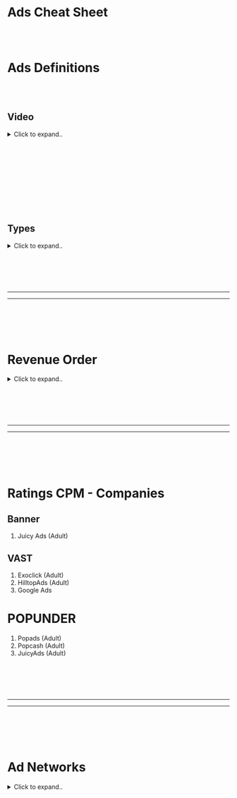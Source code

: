 # Ads Cheat Sheet






<br><br>




# Ads Definitions

<br><br>

## Video

<details><summary>Click to expand..</summary>

# Sample Tags
- https://developers.google.com/interactive-media-ads/docs/sdks/html5/client-side/tags








## Max amount of ads VAST
- https://pubads.g.doubleclick.net/gampad/ads?sz=640x480&iu=/124319096/external/ad_rule_samples&ciu_szs=300x250&ad_rule=1&impl=s&gdfp_req=1&env=vp&output=vmap&unviewed_position_start=1&cust_params=deployment%3Ddevsite%26sample_ar%3Dpremidpostpodbumper&cmsid=496&vid=short_onecue&correlator=
```xml
 <vmap:VMAP xmlns:vmap="http://www.iab.net/videosuite/vmap" version="1.0">
 <vmap:AdBreak timeOffset="start" breakType="linear" breakId="preroll">
  <vmap:AdSource id="preroll-ad-1" allowMultipleAds="false" followRedirects="true">
   <vmap:AdTagURI templateType="vast3"><![CDATA[https://pubads.g.doubleclick.net/gampad/ads?slotname=/124319096/external/ad_rule_samples&sz=640x480&ciu_szs=300x250&cust_params=deployment%3Ddevsite%26sample_ar%3Dpremidpostpodbumper&url=&unviewed_position_start=1&output=xml_vast3&impl=s&env=vp&gdfp_req=1&ad_rule=0&useragent=Mozilla/5.0+(X11%3B+Ubuntu%3B+Linux+x86_64%3B+rv:132.0)+Gecko/20100101+Firefox/132.0,gzip(gfe)&vad_type=linear&vpos=preroll&pod=1&ppos=1&lip=true&min_ad_duration=0&max_ad_duration=30000&vrid=6496&cmsid=496&video_doc_id=short_onecue&kfa=0&tfcd=0]]></vmap:AdTagURI>
  </vmap:AdSource>
 </vmap:AdBreak>
 <vmap:AdBreak timeOffset="start" breakType="linear" breakId="preroll">
  <vmap:AdSource id="preroll-post-bumper" allowMultipleAds="false" followRedirects="true">
   <vmap:AdTagURI templateType="vast3"><![CDATA[https://pubads.g.doubleclick.net/gampad/ads?slotname=/124319096/external/ad_rule_samples&sz=640x480&ciu_szs=300x250&cust_params=deployment%3Ddevsite%26sample_ar%3Dpremidpostpodbumper&url=&unviewed_position_start=1&output=xml_vast3&impl=s&env=vp&gdfp_req=1&ad_rule=0&useragent=Mozilla/5.0+(X11%3B+Ubuntu%3B+Linux+x86_64%3B+rv:132.0)+Gecko/20100101+Firefox/132.0,gzip(gfe)&vad_type=linear&vpos=preroll&pod=1&bumper=after&min_ad_duration=0&max_ad_duration=10000&vrid=6496&sb=1&cmsid=496&video_doc_id=short_onecue&kfa=0&tfcd=0]]></vmap:AdTagURI>
  </vmap:AdSource>
  <vmap:Extensions>
   <vmap:Extension type="bumper" suppress_bumper="true"/>
  </vmap:Extensions>
 </vmap:AdBreak>
 <vmap:AdBreak timeOffset="00:00:15.000" breakType="linear" breakId="midroll-1">
  <vmap:AdSource id="midroll-1-pre-bumper" allowMultipleAds="false" followRedirects="true">
   <vmap:AdTagURI templateType="vast3"><![CDATA[https://pubads.g.doubleclick.net/gampad/ads?slotname=/124319096/external/ad_rule_samples&sz=640x480&ciu_szs=300x250&cust_params=deployment%3Ddevsite%26sample_ar%3Dpremidpostpodbumper&url=&unviewed_position_start=1&output=xml_vast3&impl=s&env=vp&gdfp_req=1&ad_rule=0&cue=15000&useragent=Mozilla/5.0+(X11%3B+Ubuntu%3B+Linux+x86_64%3B+rv:132.0)+Gecko/20100101+Firefox/132.0,gzip(gfe)&vad_type=linear&vpos=midroll&pod=2&mridx=1&rmridx=1&bumper=before&min_ad_duration=0&max_ad_duration=10000&vrid=6496&sb=1&cmsid=496&video_doc_id=short_onecue&kfa=0&tfcd=0]]></vmap:AdTagURI>
  </vmap:AdSource>
  <vmap:Extensions>
   <vmap:Extension type="bumper" suppress_bumper="true"/>
  </vmap:Extensions>
 </vmap:AdBreak>
 <vmap:AdBreak timeOffset="00:00:15.000" breakType="linear" breakId="midroll-1">
  <vmap:AdSource id="midroll-1-ad-1" allowMultipleAds="false" followRedirects="true">
   <vmap:AdTagURI templateType="vast3"><![CDATA[https://pubads.g.doubleclick.net/gampad/ads?slotname=/124319096/external/ad_rule_samples&sz=640x480&ciu_szs=300x250&cust_params=deployment%3Ddevsite%26sample_ar%3Dpremidpostpodbumper&url=&unviewed_position_start=1&output=xml_vast3&impl=s&env=vp&gdfp_req=1&ad_rule=0&cue=15000&useragent=Mozilla/5.0+(X11%3B+Ubuntu%3B+Linux+x86_64%3B+rv:132.0)+Gecko/20100101+Firefox/132.0,gzip(gfe)&vad_type=linear&vpos=midroll&pod=2&mridx=1&rmridx=1&ppos=1&min_ad_duration=0&max_ad_duration=30000&vrid=6496&cmsid=496&video_doc_id=short_onecue&kfa=0&tfcd=0]]></vmap:AdTagURI>
  </vmap:AdSource>
 </vmap:AdBreak>
 <vmap:AdBreak timeOffset="00:00:15.000" breakType="linear" breakId="midroll-1">
  <vmap:AdSource id="midroll-1-ad-2" allowMultipleAds="false" followRedirects="true">
   <vmap:AdTagURI templateType="vast3"><![CDATA[https://pubads.g.doubleclick.net/gampad/ads?slotname=/124319096/external/ad_rule_samples&sz=640x480&ciu_szs=300x250&cust_params=deployment%3Ddevsite%26sample_ar%3Dpremidpostpodbumper&url=&unviewed_position_start=1&output=xml_vast3&impl=s&env=vp&gdfp_req=1&ad_rule=0&cue=15000&useragent=Mozilla/5.0+(X11%3B+Ubuntu%3B+Linux+x86_64%3B+rv:132.0)+Gecko/20100101+Firefox/132.0,gzip(gfe)&vad_type=linear&vpos=midroll&pod=2&mridx=1&rmridx=1&ppos=2&min_ad_duration=0&max_ad_duration=30000&vrid=6496&cmsid=496&video_doc_id=short_onecue&kfa=0&tfcd=0]]></vmap:AdTagURI>
  </vmap:AdSource>
 </vmap:AdBreak>
 <vmap:AdBreak timeOffset="00:00:15.000" breakType="linear" breakId="midroll-1">
  <vmap:AdSource id="midroll-1-ad-3" allowMultipleAds="false" followRedirects="true">
   <vmap:AdTagURI templateType="vast3"><![CDATA[https://pubads.g.doubleclick.net/gampad/ads?slotname=/124319096/external/ad_rule_samples&sz=640x480&ciu_szs=300x250&cust_params=deployment%3Ddevsite%26sample_ar%3Dpremidpostpodbumper&url=&unviewed_position_start=1&output=xml_vast3&impl=s&env=vp&gdfp_req=1&ad_rule=0&cue=15000&useragent=Mozilla/5.0+(X11%3B+Ubuntu%3B+Linux+x86_64%3B+rv:132.0)+Gecko/20100101+Firefox/132.0,gzip(gfe)&vad_type=linear&vpos=midroll&pod=2&mridx=1&rmridx=1&ppos=3&lip=true&min_ad_duration=0&max_ad_duration=30000&vrid=6496&cmsid=496&video_doc_id=short_onecue&kfa=0&tfcd=0]]></vmap:AdTagURI>
  </vmap:AdSource>
 </vmap:AdBreak>
 <vmap:AdBreak timeOffset="00:00:15.000" breakType="linear" breakId="midroll-1">
  <vmap:AdSource id="midroll-1-post-bumper" allowMultipleAds="false" followRedirects="true">
   <vmap:AdTagURI templateType="vast3"><![CDATA[https://pubads.g.doubleclick.net/gampad/ads?slotname=/124319096/external/ad_rule_samples&sz=640x480&ciu_szs=300x250&cust_params=deployment%3Ddevsite%26sample_ar%3Dpremidpostpodbumper&url=&unviewed_position_start=1&output=xml_vast3&impl=s&env=vp&gdfp_req=1&ad_rule=0&cue=15000&useragent=Mozilla/5.0+(X11%3B+Ubuntu%3B+Linux+x86_64%3B+rv:132.0)+Gecko/20100101+Firefox/132.0,gzip(gfe)&vad_type=linear&vpos=midroll&pod=2&mridx=1&rmridx=1&bumper=after&min_ad_duration=0&max_ad_duration=10000&vrid=6496&sb=1&cmsid=496&video_doc_id=short_onecue&kfa=0&tfcd=0]]></vmap:AdTagURI>
  </vmap:AdSource>
  <vmap:Extensions>
   <vmap:Extension type="bumper" suppress_bumper="true"/>
  </vmap:Extensions>
 </vmap:AdBreak>
 <vmap:AdBreak timeOffset="end" breakType="linear" breakId="postroll">
  <vmap:AdSource id="postroll-pre-bumper" allowMultipleAds="false" followRedirects="true">
   <vmap:AdTagURI templateType="vast3"><![CDATA[https://pubads.g.doubleclick.net/gampad/ads?slotname=/124319096/external/ad_rule_samples&sz=640x480&ciu_szs=300x250&cust_params=deployment%3Ddevsite%26sample_ar%3Dpremidpostpodbumper&url=&unviewed_position_start=1&output=xml_vast3&impl=s&env=vp&gdfp_req=1&ad_rule=0&useragent=Mozilla/5.0+(X11%3B+Ubuntu%3B+Linux+x86_64%3B+rv:132.0)+Gecko/20100101+Firefox/132.0,gzip(gfe)&vad_type=linear&vpos=postroll&pod=3&bumper=before&min_ad_duration=0&max_ad_duration=10000&vrid=6496&sb=1&cmsid=496&video_doc_id=short_onecue&kfa=0&tfcd=0]]></vmap:AdTagURI>
  </vmap:AdSource>
  <vmap:Extensions>
   <vmap:Extension type="bumper" suppress_bumper="true"/>
  </vmap:Extensions>
 </vmap:AdBreak>
 <vmap:AdBreak timeOffset="end" breakType="linear" breakId="postroll">
  <vmap:AdSource id="postroll-ad-1" allowMultipleAds="false" followRedirects="true">
   <vmap:AdTagURI templateType="vast3"><![CDATA[https://pubads.g.doubleclick.net/gampad/ads?slotname=/124319096/external/ad_rule_samples&sz=640x480&ciu_szs=300x250&cust_params=deployment%3Ddevsite%26sample_ar%3Dpremidpostpodbumper&url=&unviewed_position_start=1&output=xml_vast3&impl=s&env=vp&gdfp_req=1&ad_rule=0&useragent=Mozilla/5.0+(X11%3B+Ubuntu%3B+Linux+x86_64%3B+rv:132.0)+Gecko/20100101+Firefox/132.0,gzip(gfe)&vad_type=linear&vpos=postroll&pod=3&ppos=1&lip=true&min_ad_duration=0&max_ad_duration=30000&vrid=6496&cmsid=496&video_doc_id=short_onecue&kfa=0&tfcd=0]]></vmap:AdTagURI>
  </vmap:AdSource>
 </vmap:AdBreak>
</vmap:VMAP>
```









Hier ist eine Erklärung zu den Begriffen, die du genannt hast, inklusive ihrer Funktionen und Einsatzgebiete:

---

# **1. VAST (Video Ad Serving Template)**  
**Definition:**  
VAST ist ein standardisiertes Protokoll der IAB (Interactive Advertising Bureau), das die Kommunikation zwischen einem Video-Player und einem Ad-Server ermöglicht. Es definiert, wie Videoanzeigen (z. B. Pre-Rolls, Mid-Rolls) ausgeliefert und getrackt werden.  

**Anwendung:**  
- VAST-Dateien (XML-basiert) enthalten alle notwendigen Informationen für die Auslieferung einer Anzeige: Videodatei-URL, Tracking-Links (Impression, Klicks), Ad-Dauer und Kreativ-Metadaten.  
- Wird für **In-Stream Video Ads** wie Pre-Roll, Mid-Roll oder Post-Roll verwendet.

**Beispiel:**  
Ein Nutzer startet ein Video, und der Player lädt eine VAST-Ad von einem Werbenetzwerk. Diese Ad wird dann abgespielt, bevor der eigentliche Inhalt erscheint.


<br><br>

## Example Code (Video.js)
- https://github.com/CyberT33N/video.js-cheat-sheet/blob/main/README.md#example-code

<br><br>
<br><br>

## VAST 3.0 vs VAST 4.3

<details><summary>Click to expand..</summary>

Hier ist ein detaillierter Vergleich zwischen **VAST 3.0** und **VAST 4.3**, zwei Versionen des IAB-Standards, der für die Auslieferung und das Tracking von Videoanzeigen genutzt wird:

---

# **VAST 3.0** (2012)  
**Einführung:**  
VAST 3.0 wurde entwickelt, um einige Einschränkungen von VAST 2.0 zu beheben, insbesondere bei der Flexibilität und der Unterstützung moderner Videoplayer. Es war jahrelang der Standard für Videoanzeigen.  

#### **Hauptmerkmale:**  
1. **Skippable Ads:**  
   - Einführung von **„skip buttons“**: Es ermöglicht dem Nutzer, Anzeigen nach einer bestimmten Zeit zu überspringen.  
   - Ermöglicht das Tracking von Skippable-Ad-Events (z. B. „Ad skipped“).  

2. **Linear vs. Non-Linear Ads:**  
   - Verbesserte Unterstützung für **Linear (Video)** und **Non-Linear Ads** (z. B. Overlay-Anzeigen).

3. **Wrapper-Ads (Kaskadierende Anzeigen):**  
   - Unterstützt mehrere Wrapper-Ads. Ad-Server können zusätzliche Informationen hinzufügen und die Anzeige an nachgelagerte Server weiterleiten.  
   - Problem: Wrapper-Kaskaden können zu **langen Ladezeiten** führen.

4. **Companion Ads:**  
   - **Companion Ads** (z. B. Banner neben dem Video) sind besser integriert, um das Gesamterlebnis zu verbessern.  

5. **Tracking-Events:**  
   - Mehrere neue Tracking-Möglichkeiten für Ad-Impressionen und -Events: „Start“, „Complete“, „Pause“ usw.

## **Limitierungen:**  
- Keine Unterstützung für **serverseitige Ad-Insertion (SSAI)**.  
- Schlechte Performance bei **Multi-Screen**-Erfahrungen (Desktop vs. Mobile).  
- Wrapper-Ads können ineffizient sein und die Ladezeit der Anzeigen verlängern.

---

# **VAST 4.3** (2019)  
**Einführung:**  
VAST 4.3 ist die neueste und modernste Version des Standards, entwickelt, um die Anforderungen der heutigen programmatischen und Multi-Screen-Welt zu erfüllen. Sie behebt viele Schwächen älterer Versionen und bietet zusätzliche Funktionen für Effizienz und Transparenz.  

## **Hauptmerkmale:**  
1. **Unterstützung für serverseitige Ad-Insertion (SSAI):**  
   - SSAI ermöglicht die nahtlose Integration von Anzeigen in Videostreams auf Server-Ebene, was Ad-Blocker umgeht und Ladezeiten reduziert.  

2. **Ad Buffers & Readiness:**  
   - Ermöglicht die **vorzeitige Anzeigevorbereitung** (Preloading), um Verzögerungen zu reduzieren.  

3. **Verbesserte Wrapper-Ads:**  
   - Wrapper-Ads sind effizienter: Es gibt **Fallback-Mechanismen**, um Fehler in der Ad-Lieferung zu vermeiden.  
   - Reduzierte Kaskadierung, was Ladezeiten drastisch verringert.  

4. **UniversalAdId:**  
   - Einführung der **UniversalAdId**, die jeder Anzeige eine eindeutige Kennung zuweist. Dies verbessert die Nachverfolgbarkeit und die Transparenz für Werbetreibende.  

5. **Interaktivität & Mehrformat-Unterstützung:**  
   - **Unterstützung von neuen Formaten:** z. B. interaktive Anzeigen, 360°-Videos und VR-Content.  
   - Verbesserte **Mobile- und Connected-TV-Unterstützung.**  

6. **Verbessertes Tracking:**  
   - Erweiterte Tracking-Möglichkeiten, z. B. für feiner abgestimmte Viewability-Metriken.  
   - Unterstützt **Ad Verification Codes**, um Missbrauch und Invalid Traffic zu vermeiden.  

7. **Ad Pods (Anzeigegruppen):**  
   - Unterstützung für **Ad Pods**, also mehrere Anzeigen, die in einer definierten Reihenfolge ausgespielt werden können (z. B. ähnlich wie TV-Werbung).  

8. **Mezzanine-Dateien:**  
   - **Mezzanine-Dateien** (hochqualitative Videoquellen) können bereitgestellt werden, um automatisch herunterskalierte Varianten für verschiedene Geräte zu erstellen.  

## **Vorteile gegenüber 3.0:**  
- **Weniger Ad-Ladeprobleme:** Dank effizienterer Wrapper-Mechanismen.  
- **Bessere Transparenz:** Universelle IDs und bessere Tracking-Optionen.  
- **Mobile und TV optimiert:** Für die heutige, geräteübergreifende Nutzung.  
- **SSAI-Unterstützung:** Nahtlose und blockierungsresistente Ad-Insertion.

---

## **Vergleichstabelle: VAST 3.0 vs. 4.3**

| **Feature**                  | **VAST 3.0**                     | **VAST 4.3**                    |
|-------------------------------|-----------------------------------|----------------------------------|
| **Skippable Ads**             | Unterstützt                     | Unterstützt                    |
| **Wrapper-Effizienz**         | Ineffizient, kaskadierend        | Effizient, reduzierte Kaskaden  |
| **Serverseitige Ad-Insertion**| Nicht unterstützt               | Vollständig unterstützt         |
| **Tracking-Möglichkeiten**    | Grundlegendes Tracking          | Erweiterte Viewability-Metriken |
| **Interaktive Ads**           | Eingeschränkt                   | Voll unterstützt               |
| **Ad Pods**                   | Nicht unterstützt               | Unterstützt                    |
| **Multi-Screen-Unterstützung**| Eingeschränkt                   | Optimiert                      |
| **Ad Verification Codes**     | Nicht unterstützt               | Unterstützt                    |
| **Videoqualität (Mezzanine)** | Nicht unterstützt               | Unterstützt                    |

---

# **Fazit: Was solltest du verwenden?**

- **Für moderne Websites/Apps:** VAST **4.3** ist die klare Wahl, da es effizienter, flexibler und besser auf heutige Geräte und Anforderungen abgestimmt ist. Besonders, wenn du serverseitige Ad-Insertion, bessere Viewability-Messungen oder interaktive Formate möchtest.  
- **Wenn du auf ältere Systeme angewiesen bist:** VAST 3.0 funktioniert weiterhin, hat jedoch Performance-Einschränkungen und ist veraltet.  

Falls du planst, mit modernen Ad-Netzwerken oder programmatischen Plattformen zu arbeiten (z. B. Google Ad Manager, SpotX, FreeWheel), wirst du fast immer mit VAST 4.x arbeiten müssen.




<br><br>

## Autoplay



Ob ein **autoplay**-Video in Kombination mit VAST-Anzeigen (z. B. Pre-Roll) **für Monetarisierung zählt** (also ob Du Geld dafür bekommst), hängt von den folgenden Faktoren ab:

---

### **1. Viewability und User Interaction (IAB-Richtlinien)**
- Laut den **IAB-Richtlinien** (Interactive Advertising Bureau), die die Standards für digitale Anzeigen festlegen, muss eine Anzeige **sichtbar sein** und **eine gewisse User-Interaktion aufweisen**, um monetarisiert werden zu können.  
  - **Viewability**: Mindestens **50% der Anzeige muss für mindestens 2 Sekunden sichtbar** sein, damit sie zählt.
  - **User Interaction**: Viele Werbetreibende fordern, dass der Nutzer das Video aktiv startet (kein "Muted Autoplay").

---

### **2. Autoplay und Muted Videos**
Wenn Dein Player so konfiguriert ist, dass er ein Video automatisch abspielt:
- **Mit Ton**: Autoplay **kann monetarisiert werden**, wenn die Anzeige sichtbar bleibt und abgespielt wird.
- **Ohne Ton** (muted autoplay): Viele Ad-Server und Werbetreibende **blockieren die Monetarisierung** von Anzeigen, wenn das Video ohne Ton läuft, da dies als "Low Engagement" gilt.

---

### **3. Pre-Roll-Anzeigen bei Autoplay**
- **Ohne Nutzer-Interaktion (z. B. Klick)**:  
  Einige VAST-Ad-Systeme (wie Google Ad Manager) behandeln Anzeigen, die bei Autoplay ohne Nutzer-Interaktion starten, **nicht als validiert**, weil kein "Intent" vom Nutzer gezeigt wurde. In diesem Fall bekommst Du kein Geld.

- **Mit Nutzer-Interaktion (z. B. Klick oder Tap)**:  
  Wenn Du den Nutzer zwingst, zu interagieren (z. B. ein Klick oder Tap, um das Video abzuspielen), dann zählt die Anzeige und wird monetarisiert.

---

### **4. Autoplay in Kombination mit `requestAds()`**
Wenn Du mit `requestAds()` arbeitest:
- Die Anzeige wird erst angefordert, wenn die Methode explizit aufgerufen wird.  
- Falls Dein Autoplay-Video zu früh abgespielt wird, bevor die Anzeige geladen ist, könnte die Anzeige übersprungen werden und Du verlierst Monetarisierung.

Um sicherzugehen:
- Initialisiere `ima.requestAds()` korrekt **vor** dem Abspielen des Videos.
- Nutze eine Nutzer-Interaktion (z. B. ein Klick) für den ersten `play()`-Befehl.

---

### **Empfehlung für maximale Monetarisierung**
1. **Kein Autoplay bei der ersten Anzeige:**  
   Stelle sicher, dass die Pre-Roll-Werbung nur startet, nachdem der Nutzer das Video absichtlich gestartet hat.

2. **Viewability sicherstellen:**  
   Der Player muss sichtbar sein und darf nicht minimiert oder ausgeblendet werden.

3. **Fallback für muted autoplay:**  
   Wenn Dein Video muted autoplay nutzt, zeige einen Hinweis wie "Zum Starten klicken" und initialisiere die Anzeige erst, nachdem der Nutzer klickt.

---

### **Zusammenfassung**
Wenn Du **Autoplay** ohne Interaktion verwendest, könnten VAST-Anzeigen **nicht für die Monetarisierung zählen**, besonders wenn sie stumm abgespielt werden. Für sichere Einnahmen:
- Fordere eine Nutzer-Interaktion (z. B. Klick).
- Stelle sicher, dass die Anzeige sichtbar bleibt.
- Initialisiere `requestAds()` und das Abspielen erst nach einem Event.










 
</details>













---

### **2. Video Slider**  
**Definition:**  
Ein Video Slider ist ein **Bannerformat**, das ein Video als Anzeige verwendet und beim Scrollen der Webseite am unteren Bildschirmrand oder in einer Ecke erscheint.  

**Merkmale:**  
- **Interaktiv und unaufdringlich:** Es bleibt sichtbar, während der Nutzer scrollt, ohne den Content komplett zu blockieren.  
- **Position:** Meistens **sticky** am Rand (unten rechts/links).  
- Unterstützt sowohl automatische Wiedergabe (autoplay) als auch manuelles Abspielen.  

**Vorteil:**  
Es sorgt für eine hohe Sichtbarkeit (Viewability) bei gleichzeitig geringer Nutzerstörung, weshalb es bei Advertisern beliebt ist.

---

### **3. Outstream Video**  
**Definition:**  
Outstream Video Ads sind Videoanzeigen, die **außerhalb von klassischen Video-Content** erscheinen – z. B. in einem Artikeltext, zwischen Absätzen oder in einem Sidebar-Widget.

**Merkmale:**  
- **Kein eigener Videoinhalt nötig:** Sie sind unabhängig von Video-Content, was sie für Publisher ohne Videoplattform attraktiv macht.  
- **Autoplay bei Sichtbarkeit:** Die Videos starten automatisch, wenn sie im sichtbaren Bereich des Nutzers sind, und pausieren, wenn sie aus dem Bildschirm scrollen.  
- **Formate:** Native In-Text-Videos, Sticky Videos oder interaktive Ads.

**Vorteil:**  
Outstream-Ads monetarisieren Content-Webseiten, die keinen eigenen Videoplayer betreiben.

---

### **4. RTB In-Stream Video Supply**  
**Definition:**  
Real-Time Bidding (RTB) für **In-Stream Video Ads** bezieht sich auf die **programmatische Auktion von Videoanzeigen**, die in einem Video-Player abgespielt werden (z. B. Pre-Roll, Mid-Roll, Post-Roll).  

**Merkmale:**  
- **In-Stream:** Video-Ads erscheinen **innerhalb eines Videoinhalts**, wie auf YouTube oder anderen Video-Plattformen.  
- **Auktionsbasiert:** Advertiser bieten in Echtzeit auf Ad-Impressions basierend auf Zielgruppe, CPM und Ad-Performance.  
- **Beispiele:** YouTube Pre-Roll-Ads oder Videoanzeigen auf Streaming-Seiten.  

**Vorteil:**  
Hochwertige Werbeplätze, da In-Stream-Ads meist einen hohen View-Through-Rate (VTR) und starke Zielgruppentreffer haben.

---

### **5. RTB Video Slider Supply**  
**Definition:**  
Dies ist ein programmatisches Format, bei dem Videoanzeigen als **Slider Ads** ausgespielt werden, wobei der Ad-Inventar über **Real-Time Bidding (RTB)** gehandelt wird.  

**Merkmale:**  
- Slider erscheinen beim Scrollen und sind **sticky** positioniert (z. B. unten rechts auf der Seite).  
- **RTB-Auktion:** Werbetreibende bieten in Echtzeit auf diesen Werbeplatz basierend auf Nutzerverhalten und Segmentdaten.  

**Vorteil:**  
Es kombiniert die hohen Interaktionsraten eines Sliders mit der Effizienz des RTB-Systems.

---

### **6. RTB Outstream Video Supply**  
**Definition:**  
Programmatische Auktionen für **Outstream Video Ads**, die außerhalb von klassischen Videoinhalten geschaltet werden, z. B. zwischen Absätzen eines Artikels oder in Widgets.

**Merkmale:**  
- Video startet nur, wenn es im sichtbaren Bereich des Nutzers erscheint (Viewability-optimiert).  
- **RTB-Steuerung:** Ad-Inventar wird in Echtzeit über DSPs (Demand-Side Platforms) und SSPs (Supply-Side Platforms) gehandelt.  

**Vorteil:**  
Outstream ermöglicht es Publishern, Videoanzeigen auch ohne Videocontent zu monetarisieren, während Advertiser Nutzer in neuen Kontexten erreichen.

---

### **Zusammenfassung:**  
- **VAST:** Technisches Protokoll zur Auslieferung von Videoanzeigen.  
- **Video Slider:** Sticky Video-Ad, die während des Scrollens sichtbar bleibt.  
- **Outstream Video:** Videoanzeigen, die nicht an Video-Content gebunden sind (z. B. im Text oder Sidebar).  
- **RTB In-Stream Video Supply:** Auktionen für Anzeigen in einem Video-Player (klassische Video-Ads wie Pre-Rolls).  
- **RTB Video Slider Supply:** Auktionsbasiertes Handeln von Slider Video-Anzeigen.  
- **RTB Outstream Video Supply:** Echtzeit-Auktionen für Outstream Videoanzeigen auf Nicht-Video-Plattformen.

Alle Formate haben ihre eigene Stärke, je nachdem, ob du Video-Content besitzt oder einfach nur Werbeflächen auf deiner Website monetarisieren willst.

</details>


























<br><br>
<br><br>

<br><br>
<br><br>

## Types

<details><summary>Click to expand..</summary>
   
<br><br>
<br><br>


### **1. CPA (Cost Per Action)**  
- **What it is:**  
  **CPA** refers to the **Cost per Action** model, where advertisers pay only when a specific action is taken by a user. This could be a purchase, a form submission, or an email sign-up.  
- **Why it’s useful:**  
  CPA is often used when advertisers want to focus on actual conversions (actions) rather than just clicks or impressions. It’s particularly effective for performance-driven campaigns.
  
---

### **2. CPM (Cost Per Mille)**  
- **What it is:**  
  **CPM** stands for **Cost per Mille** (with "Mille" being Latin for thousand). In this model, advertisers pay a fixed amount for every 1,000 impressions (views) their ad receives, regardless of whether users click on it.  
- **Why it’s useful:**  
  CPM is great for branding and awareness campaigns where the goal is to reach a large number of people rather than generating immediate actions.

---

### **3. CPI (Cost Per Install)**  
- **What it is:**  
  **CPI** refers to **Cost per Install**, an advertising model where advertisers pay each time a user installs their app as a result of clicking on an ad.  
- **Why it’s useful:**  
  CPI is often used by mobile app developers to acquire new users. It focuses on generating installs, which is critical for app growth.

---

### **4. CPL (Cost Per Lead)**  
- **What it is:**  
  **CPL** stands for **Cost per Lead**. In this model, advertisers pay for each lead generated, which typically means a user expressing interest in a product or service, such as filling out a contact form or signing up for a newsletter.  
- **Why it’s useful:**  
  CPL is ideal for businesses that want to build a list of potential customers to follow up on, often used in B2B marketing, financial services, and other industries with longer sales cycles.

---

### **5. RTB (Real-Time Bidding)**  
- **What it is:**  
  **RTB** is an auction-based system where advertisers bid in real-time for ad space, typically through ad exchanges. The highest bidder gets their ad shown to the user.  
- **Why it’s useful:**  
  RTB allows for dynamic pricing based on user data and other factors, enabling more efficient use of advertising budgets. It’s widely used in display and video advertising.

---

### **6. CPC (Cost Per Click)**  
- **What it is:**  
  **CPC** refers to **Cost per Click**, where advertisers pay each time a user clicks on their ad.  
- **Why it’s useful:**  
  CPC is ideal when the goal is to drive traffic to a website or landing page, as it’s performance-based. It's popular in search engine advertising (e.g., Google Ads) and can be very effective for campaigns focused on direct response.

---

### Summary of the Models:
- **CPA:** Focuses on paying for specific actions like a sale or registration.
- **CPM:** Pays per 1,000 ad views or impressions.
- **CPI:** Pays when an app is installed.
- **CPL:** Pays for generating leads, like email sign-ups.
- **RTB:** Advertisers bid for impressions in real-time.
- **CPC:** Pays when a user clicks on an ad.

Each model has its strengths depending on your advertising goals—whether it’s awareness (CPM), engagement (CPC), conversion (CPA, CPL), or app installs (CPI).


</details>
































<br><br>
<br><br>
_________________________________
_________________________________
<br><br>
<br><br>



# Revenue Order

<details><summary>Click to expand..</summary>

Hier ist eine sortierte Liste mit den gängigsten Ad-Formaten und ihrer typischen Monetarisierungsleistung, sortiert nach den höchsten Einnahmen **pro Impression, View oder Klick** (je nach Format). Die Einnahmen können je nach Zielgruppe, Traffic-Qualität und Region stark variieren, aber das Ranking gibt dir eine allgemeine Orientierung:  

---

### **1. Pre-Roll Video Ads (In-Stream Video)**  
- **Was:** Videoanzeigen, die vor einem Videoinhalt abgespielt werden.  
- **Bezahlung:** CPM (Cost per Mille – pro 1.000 Aufrufe).  
- **Einnahmenpotenzial:** **$20–$50 CPM** (je nach Traffic und Zielgruppe, z. B. in den USA höher).  
- **Warum so hoch?**  
  - Hohe Engagement-Rate, da die Anzeige vor dem eigentlichen Content abgespielt wird.  
  - Hohe Viewability und VTR (View-Through-Rate).  
- **Bestes Einsatzgebiet:** Streaming-Websites, Videoplattformen wie YouTube.

---

### **2. Mid-Roll Video Ads (In-Stream Video)**  
- **Was:** Anzeigen, die in der Mitte eines Videoinhalts abgespielt werden.  
- **Bezahlung:** CPM.  
- **Einnahmenpotenzial:** **$15–$40 CPM**.  
- **Warum?**  
  - Noch höhere Engagement-Rate, da der Zuschauer mitten im Video ist und weniger schnell abspringt.  
- **Bestes Einsatzgebiet:** Längere Videos, z. B. Podcasts oder Tutorials.

---

### **3. Outstream Video Ads**  
- **Was:** Videoanzeigen, die in Textbereichen oder außerhalb eines Videoplayers erscheinen.  
- **Bezahlung:** CPM, oft Viewability-optimiert (z. B. nur gezählt, wenn die Anzeige wirklich im sichtbaren Bereich abgespielt wurde).  
- **Einnahmenpotenzial:** **$10–$30 CPM**.  
- **Warum?**  
  - Geringere Abhängigkeit von Videocontent.  
  - Hohe Viewability durch autoplay bei Sichtbarkeit.  
- **Bestes Einsatzgebiet:** Content-Websites mit wenig eigenem Video.

---

### **4. Interstitial Ads (Fullscreen Pop-Up Ads)**  
- **Was:** Vollbildanzeigen, die zwischen Seitenwechseln oder als Übergang geschaltet werden.  
- **Bezahlung:** CPC (Cost per Click) oder CPM.  
- **Einnahmenpotenzial:** **$5–$25 CPM oder $0.50–$5 CPC**.  
- **Warum?**  
  - Hohe Klick- und Conversion-Raten durch maximale Sichtbarkeit.  
  - Kann nervig wirken, deshalb sparsam einsetzen.  
- **Bestes Einsatzgebiet:** Mobile Apps oder Gaming-Websites.

---

### **5. Sticky Video Slider Ads**  
- **Was:** Videos, die beim Scrollen sticky am Rand sichtbar bleiben.  
- **Bezahlung:** CPM.  
- **Einnahmenpotenzial:** **$5–$20 CPM**.  
- **Warum?**  
  - Sichtbar während der gesamten User-Session.  
  - Perfekt für Content- oder News-Seiten.  

---

### **6. Banner Ads mit RTB (Programmatic Display Ads)**  
- **Was:** Klassische Displayanzeigen (728x90, 300x250 usw.), die über Real-Time Bidding gehandelt werden.  
- **Bezahlung:** CPM oder CPC.  
- **Einnahmenpotenzial:**  
  - **CPC:** $0.10–$1 pro Klick.  
  - **CPM:** **$1–$10**, abhängig von der Qualität und Nische des Traffics.  
- **Warum?**  
  - Leicht einzubauen, aber niedrige Engagement-Rate, da Banner oft ignoriert werden (Banner-Blindness).  

---

### **7. Native Ads (Empfohlene Inhalte, Content-Werbung)**  
- **Was:** Anzeigen, die aussehen wie empfohlene Inhalte oder Teil des Website-Designs sind (z. B. „Weitere Artikel lesen“).  
- **Bezahlung:** CPC.  
- **Einnahmenpotenzial:** **$0.10–$5 CPC**.  
- **Warum?**  
  - Wird oft geklickt, da es wie ein regulärer Inhalt aussieht.  
  - Aber Klicks können zu geringeren Conversion-Raten führen.  

---

### **8. Affiliate Marketing (z. B. Amazon-Links)**  
- **Was:** Provisionen für Verkäufe, die durch Klicks auf Partnerlinks entstehen.  
- **Bezahlung:** Prozentsatz des Verkaufswerts.  
- **Einnahmenpotenzial:**  
  - **2–10 %** pro Verkauf.  
  - Kann sehr lukrativ sein, wenn die Zielgruppe kauffreudig ist.  
- **Warum?**  
  - Direkte Monetarisierung, kein Ad-Blocker-Problem.  

---

### **Zusammenfassung – Monetarisierungspotenzial (absteigend):**

1. **Pre-Roll Video Ads (In-Stream)**: $20–$50 CPM  
2. **Mid-Roll Video Ads (In-Stream)**: $15–$40 CPM  
3. **Outstream Video Ads**: $10–$30 CPM  
4. **Interstitial Ads (Fullscreen Pop-Ups)**: $5–$25 CPM oder $0.50–$5 CPC  
5. **Sticky Video Slider Ads**: $5–$20 CPM  
6. **Banner Ads (RTB)**: $1–$10 CPM oder $0.10–$1 CPC  
7. **Native Ads**: $0.10–$5 CPC  
8. **Affiliate Marketing**: Variabel (2–10 % Provision pro Sale)  

---

### **Empfehlung für maximale Einnahmen:**  
- **Videocontent erstellen:** Fokus auf **Pre-Roll** und **Mid-Roll Video Ads**, da diese die höchsten CPMs bieten.  
- **Outstream-Ads einbauen**, wenn du keine eigenen Videos hast.  
- Zusätzliche Einnahmen durch Sticky Sliders und Affiliate-Links maximieren.  

Hast du bestimmte Traffic-Quellen oder eine Zielgruppe im Kopf? Damit können wir deine Strategie noch weiter verfeinern! 😊

</details>

































<br><br>
<br><br>
_________________________________
_________________________________
<br><br>
<br><br>


# Ratings CPM - Companies

## Banner
1. Juicy Ads (Adult)

## VAST
1. Exoclick (Adult)
2. HilltopAds (Adult)
3. Google Ads


# POPUNDER
1. Popads (Adult)
2. Popcash (Adult)
3. JuicyAds (Adult)























<br><br>
<br><br>
_________________________________
_________________________________
<br><br>
<br><br>

# Ad Networks

<details><summary>Click to expand..</summary>




# Advertiser

<details><summary>Click to expand..</summary>


# Traffic Junky

</details>

















<br><br>
<br><br>



# Publisher

<details><summary>Click to expand..</summary>

# twinred
- [Adult Ads] -  Yes
- [Verify Time] - 1 Business day
- [POPUNDER] - Yes
- [BANNER] - Yes
- [VAST] - Yes

<br><br>
<br><br>

# bidvertiser
- [Adult Ads] - nO


<br><br>
<br><br>

# HilltopAds
- [Verify Level]
  - Easy (Mainstream Content with Adult Ads)
  - Easy (Adult Content)
- [Adult Ads] - Yes
- [Verify Time] - Instant
- [POPUNDER] - Yes
- [BANNER] - Yes
- [VAST] - Yes


<br><br>
<br><br>

# JuicyAds
- [Verify Level]
  - Hard (Mainstream Content with Adult Ads)
  - Easy (Adult Content)
- [Adult Ads] - Yes
- [Verify Time] - 24 hours
- [POPUNDER] - Yes
- [BANNER] - Yes
- [VAST] - NO
  
<br><br>
<br><br>

# exoclick
- **Make sure to use subdomain e.g. https://www.example.com/**
- **Once you verified an website you can not remove it and add again. You are only able to archieve it or change the website genre**

- [Verify Level]
  - Easy (Mainstream Content)
  - HARD (Mainstream Content with Adult Ads)
    - **Your website can not be under construction and must provide working content that the review team can work with**
  - Easy (Adult Content)
- [Adult Ads] - Yes
- [Verify Time] - 24 hours
- [VAST] - Yes
- [POPUNDER] - Yes
- [BANNER] - Yes

<br><br>

# Mondiad
- [Verify Level]
  - Easy (Mainstream Content with Adult Ads)
  - Easy (Adult Content)
- [Adult Ads] - Yes
- [Verify Time] - Instant
- [POPUNDER] - No
- [BANNER] - Yes
- [VAST] - NO




<br><br>

# Popads **HOT**
- [Verify Level]
  - Easy (Mainstream Content with Adult Ads)
  - Easy (Adult Content)
- [Verify Time] - 2-3 Dys
- [Adult Ads] - Yes
- [POPUNDER] - Yes
- [BANNER] - No
- [VAST] - NO

I verified my website with:
- https://www.example.com

And I used this Domain Advanced DNS Settings:
```
# This is for root domain example.com
Type: CNAME Record
Host: wwww
Value: your digital ocean app link
TTL: automatic

# This is for sub domain www.example.com
Type: ALIAS Record
Host: @
Value: your digital ocean app link
TTL: automatic
```



  
<br><br>
  
# Popcash
- [Verify Level]
  - Easy (Mainstream Content with Adult Ads)
  - Easy (Adult Content)
- [Verify Time] - Minutes
- [Adult Ads on mainstream site] - Yes
- [Adult Ads] - Yes
- [POPUNDER] - Yes
- [BANNER] - No
- [VAST] - NO

<br><br>

# Adsterra
- [Verify Level]
  - Easy (Mainstream Content with Adult Ads)
  - Easy (Adult Content)
- [Verify Time] - Instant
- [Adult Ads on mainstream site] - Yes
- [Adult Ads] - Yes
- [POPUNDER] - Yes
- [BANNER] - Yes
- [VAST] - NO

</details>

</details>
